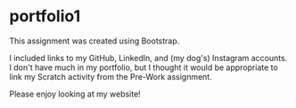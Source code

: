 # portfolio1

This assignment was created using Bootstrap.

I included links to my GitHub, LinkedIn, and (my dog's) Instagram accounts.
I don't have much in my portfolio, but I thought it would be appropriate to link my Scratch activity from the Pre-Work assignment.

Please enjoy looking at my website!